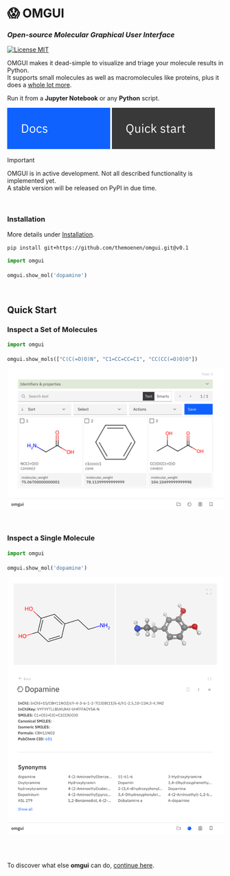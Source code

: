 # 😱 OMGUI

### _Open-source Molecular Graphical User Interface_

<!-- [![PyPI - Python Version](https://img.shields.io/pypi/pyversions/omgui)](https://pypi.org/project/omgui/) -->
<!-- [![PyPI version](https://img.shields.io/pypi/v/omgui)](https://pypi.org/project/omgui/) -->

[![License MIT](https://img.shields.io/github/license/acceleratedscience/openad-toolkit)](https://opensource.org/licenses/MIT)

<!-- [![License MIT](https://img.shields.io/pypi/frameworkversions/jupyterlab/omgui)](https://jupyter.org/) -->

OMGUI makes it dead-simple to visualize and triage your molecule results in Python.  
It supports small molecules as well as macromolecules like proteins, plus it does a [whole lot more](docs/readme.md).

Run it from a **Jupyter Notebook** or any **Python** script.

[![Documentation](docs/assets/btn-docs.svg)](docs/readme.md#omgui---documentation)
[![Quick start](docs/assets/btn-quick-start.svg)](#quick-start)

> [!IMPORTANT]
> OMGUI is in active development. Not all described functionality is implemented yet.  
> A stable version will be released on PyPI in due time.

<br>

### Installation

More details under [Installation](docs/installation.md).

```shell
pip install git+https://github.com/themoenen/omgui.git@v0.1
```

```python
import omgui

omgui.show_mol('dopamine')
```

<br>

## Quick Start

### Inspect a Set of Molecules

```python
import omgui

omgui.show_mols(["C(C(=O)O)N", "C1=CC=CC=C1", "CC(CC(=O)O)O"])
```

<kbd><img src="docs/assets/gui-molset.png" /></kbd>

<br>

### Inspect a Single Molecule

```python
import omgui

omgui.show_mol('dopamine')
```

<kbd><img src="docs/assets/gui-molecule.png" /></kbd>

<br><br>

To discover what else **omgui** can do, [continue here](docs/readme.md).

<!-- ```shell
yes | plotly_get_cxrome
``` -->

<!-- source ../agenv/bin/activate -->

<!-- python -m test -->
